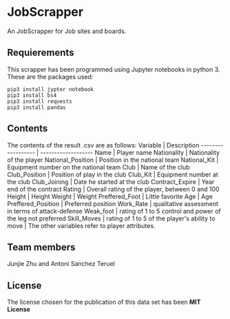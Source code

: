 # JobScrapper
An JobScrapper for Job sites and boards.

## Requierements
This scrapper has been programmed using Jupyter notebooks in python 3. These are the packages used:  
```
pip3 install jypter notebook
pip3 install bs4
pip3 install requests
pip3 install pandas
```

## Contents 
The contents of the result .csv are as follows:
Variable | Description
------------------ | -------------------
Name | Player name
Nationality | Nationality of the player
National_Position | Position in the national team
National_Kit | Equipment number on the national team
Club | Name of the club
Club_Position | Position of play in the club
Club_Kit | Equipment number at the club
Club_Joining | Date he started at the club
Contract_Expire | Year end of the contract
Rating | Overall rating of the player, between 0 and 100
Height | Height
Weight | Weight
Preffered_Foot | Little favorite
Age | Age
Preffered_Position | Preferred position
Work_Rate | qualitative assessment in terms of attack-defense
Weak_foot | rating of 1 to 5 control and power of the leg not preferred
Skill_Moves | rating of 1 to 5 of the player's ability to move
                   | The other variables refer to player attributes.

## Team members
Junjie Zhu and Antoni Sanchez Teruel

## License
The license chosen for the publication of this data set has been **MIT License**
